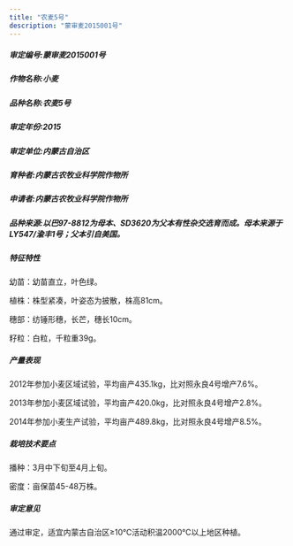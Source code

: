 ```yaml
---
title: "农麦5号"
description: "蒙审麦2015001号"
---
```

##### 审定编号:蒙审麦2015001号

##### 作物名称:小麦

##### 品种名称:农麦5号

##### 审定年份:2015

##### 审定单位:内蒙古自治区

##### 育种者:内蒙古农牧业科学院作物所

##### 申请者:内蒙古农牧业科学院作物所

##### 品种来源:以巴97-8812为母本、SD3620为父本有性杂交选育而成。母本来源于LY547/渝丰1号；父本引自美国。

##### 特征特性
幼苗：幼苗直立，叶色绿。
植株：株型紧凑，叶姿态为披散，株高81cm。
穗部：纺锤形穗，长芒，穗长10cm。
籽粒：白粒，千粒重39g。 


##### 产量表现
2012年参加小麦区域试验，平均亩产435.1kg，比对照永良4号增产7.6%。
2013年参加小麦区域试验，平均亩产420.0kg，比对照永良4号增产2.8%。
2014年参加小麦生产试验，平均亩产489.8kg，比对照永良4号增产8.5%。


##### 栽培技术要点
播种：3月中下旬至4月上旬。
密度：亩保苗45-48万株。


##### 审定意见
通过审定，适宜内蒙古自治区≥10℃活动积温2000℃以上地区种植。
